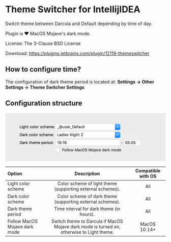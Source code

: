 # Theme Switcher for IntellijIDEA
Switch theme between Darcula and Default depending by time of day.

Plugin is ❤️ MacOS Mojave's dark mode.

License: The 3-Clause BSD License

Download: https://plugins.jetbrains.com/plugin/12119-themeswitcher

## How to configure time?
The configuration of dark theme period is located at: **Settings -> Other Settings -> Theme Switcher Settings**

## Configuration structure

![Config example](/assets/screenshot.png)

| Option       | Description     | Compatible with OS
| :------------- | :----------:  | :----------: 
| Light color scheme |  Color scheme of light theme (supporting external schemes). | All
| Dark color scheme  | Color scheme of dark theme (supporting external schemes). | All
| Dark theme period  | Time interval for dark theme (in hours). | All
| Follow MacOS Mojave dark mode | Switch theme to Darcula if MacOS Mojave dark mode is turned on, otherwise to Light theme. | MacOS 10.14+

